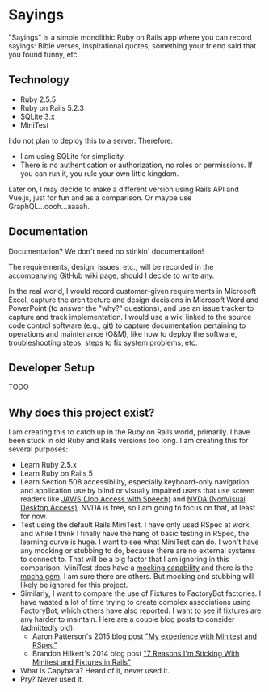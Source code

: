 # Sayings

"Sayings" is a simple monolithic Ruby on Rails app where you can record sayings: Bible verses, inspirational quotes, 
something your friend said that you found funny, etc. 


## Technology
* Ruby 2.5.5
* Ruby on Rails 5.2.3
* SQLite 3.x  
* MiniTest

I do not plan to deploy this to a server. Therefore:
* I am using SQLite for simplicity. 
* There is no authentication or authorization, no roles or permissions.  If you can run it, you rule your own little kingdom.

Later on, I may decide to make a different version using Rails API and Vue.js, just for fun
and as a comparison.  Or maybe use GraphQL...oooh...aaaah. 


## Documentation

Documentation?  We don't need no stinkin' documentation!

The requirements, design, issues, etc., will be recorded in the accompanying GitHub wiki page, should I decide to write any.

In the real world, I would record customer-given requirements in Microsoft Excel,
capture the architecture and design decisions in Microsoft Word and PowerPoint (to answer the "why?" questions), 
and use an issue tracker to capture and track implementation. I would use a
wiki linked to the source code control software (e.g., git) to capture documentation 
pertaining to operations and maintenance (O&M),
like how to deploy the software, troubleshooting steps, steps to fix system problems, etc.

## Developer Setup

TODO

## Why does this project exist?
I am creating this to catch up in the Ruby on Rails world, primarily.  I have been stuck in old Ruby and Rails
versions too long.  I am creating this for several purposes:
* Learn Ruby 2.5.x
* Learn Ruby on Rails 5
* Learn Section 508 accessibility, especially keyboard-only navigation and application use by blind or
 visually impaired users that use screen readers like 
 [JAWS (Job Access with Speech)](https://www.freedomscientific.com/products/software/jaws/)
 and [NVDA (NonVisual Desktop Access)](https://www.nvaccess.org/).  NVDA is free, so I am going to focus on that, 
 at least for now.
* Test using the default Rails MiniTest.  I have only used RSpec at work, and while I think I finally have the hang
 of basic testing in RSpec, the learning curve is huge. I want to see what MiniTest can do. I won't have any mocking
 or stubbing to do, because there are no external systems to connect to.  That will be a big factor that I am ignoring
 in this comparison.  MiniTest does have a [mocking capability](https://github.com/seattlerb/minitest/blob/master/lib/minitest/mock.rb)
 and there is the [mocha gem](https://rubygems.org/gems/mocha).  I am sure there are others.  But mocking and stubbing
 will likely be ignored for this project.
* Similarly, I want to compare the use of Fixtures to FactoryBot factories.  I have wasted a lot of time trying
 to create complex associations using FactoryBot, which others have also reported.  I want to see if fixtures are
 any harder to maintain.  Here are a couple blog posts to consider (admittedly old).
  * Aaron Patterson's 2015 blog post ["My experience with Minitest and RSpec"](https://tenderlovemaking.com/2015/01/23/my-experience-with-minitest-and-rspec.html)
  * Brandon Hilkert's 2014 blog post ["7 Reasons I'm Sticking With Minitest and Fixtures in Rails"](https://brandonhilkert.com/blog/7-reasons-why-im-sticking-with-minitest-and-fixtures-in-rails/)
* What is Capybara? Heard of it, never used it.
* Pry?  Never used it.  


